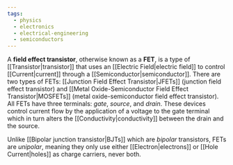 ```yaml
---
tags:
  - physics
  - electronics
  - electrical-engineering
  - semiconductors
---
```

A **field effect transistor**, otherwise known as a **FET**, is a type of [[Transistor|transistor]] that uses an [[Electric Field|electric field]] to control [[Current|current]] through a [[Semiconductor|semiconductor]]. There are two types of FETs: [[Junction Field Effect Transistor|JFETs]] (junction field effect transistor) and [[Metal Oxide-Semiconductor Field Effect Transistor|MOSFETs]] (metal oxide-semiconductor field effect transistor). All FETs have three terminals: *gate*, *source*, and *drain*. These devices control current flow by the application of a voltage to the gate terminal which in turn alters the [[Conductivity|conductivity]] between the drain and the source.

Unlike [[Bipolar junction transistor|BJTs]] which are *bipolar* transistors, FETs are *unipolar*, meaning they only use either [[Electron|electrons]] or [[Hole Current|holes]] as charge carriers, never both.